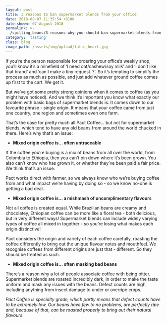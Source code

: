 ```yaml
---
layout: post
title: 3 reasons to ban supermarket blends from your office
date: 2018-08-07 11:35:54 +0100
date-shown: 07 August 2018
permalink: >-
  /spilling_beans/3-reasons-why-you-should-ban-supermarket-blends-from-your-office
category: 'tasting'
class: blog
image_path: /assets/img/upload/latte_heart.jpg
---
```

If you’re the person responsible for ordering your office’s weekly shop, you’ll know it’s a minefield of ‘I need oat/cashew/soy milk’ and ‘I don’t like that brand’ and ‘can I make a tiny request..?’. So it’s tempting to simplify the process as much as possible, and just add whatever ground coffee comes up first to the cart. We get it.



But we’ve got some pretty strong opinions when it comes to coffee (as you might have noticed). And we think it’s important you know what exactly our problem with basic bags of supermarket blends is. It comes down to our favourite phrase - single origin. It means that your coffee came from just one country, one region and sometimes even one farm.



That’s the case for pretty much all Pact Coffee… but not for supermarket blends, which tend to have any old beans from around the world chucked in there. Here’s why that’s an issue:



* **Mixed origin coffee is… often untraceable**

If the coffee you’re buying is a mix of beans from all over the world, from Colombia to Ethiopia, then you can’t pin down where it’s been grown. You also can’t know who has grown it, or whether they’ve been paid a fair price. We think that’s an issue.



Pact works direct with farmer, so we always know who we’re buying coffee from and what impact we’re having by doing so - so we know no-one is getting a bad deal.



* **Mixed origin coffee is… a mishmash of uncomplimentary flavours**

Not all coffee is created equal. While Brazilian beans are creamy and chocolatey, Ethiopian coffee can be more like a floral tea - both delicious, but in very different ways! Supermarket blends can include widely varying types of coffee all mixed in together - so you’re losing what makes each origin distinctive!



Pact considers the origin and variety of each coffee carefully, roasting the coffee differently to bring out the unique flavour notes and mouthfeel. We recognise coffees from different origins are just that - different. So they should be treated as such.



* **Mixed origin coffee is… often masking bad beans**

There’s a reason why a lot of people associate coffee with being bitter. Supermarket blends are roasted incredibly dark, in order to make the taste uniform and mask any issues with the beans. Defect counts are high, including anything from insect damage to under or overripe crops.



_Pact Coffee is specialty grade, which partly means that defect counts have to be extremely low. Our beans have few to no problems, are perfectly ripe and, because of that, can be roasted properly to bring out their natural flavours._
